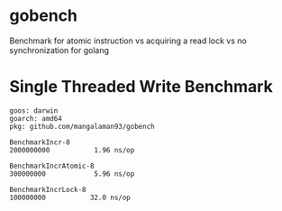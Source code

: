 # gobench
Benchmark for atomic instruction vs acquiring a read lock vs no synchronization for golang

# Single Threaded Write Benchmark
```
goos: darwin
goarch: amd64
pkg: github.com/mangalaman93/gobench

BenchmarkIncr-8
2000000000	         1.96 ns/op

BenchmarkIncrAtomic-8
300000000	         5.96 ns/op

BenchmarkIncrLock-8
100000000	        32.0 ns/op
```
